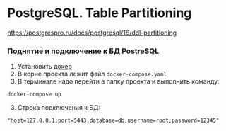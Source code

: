 # PostgreSQL. Table Partitioning

https://postgrespro.ru/docs/postgresql/16/ddl-partitioning


### Поднятие и подключение к БД PostreSQL

1. Установить [докер](https://www.docker.com/)
2. В корне проекта лежит файл `docker-compose.yaml`
2. В терминале надо перейти в папку проекта и выполнить команду:

```shell
docker-compose up
```

3. Строка подключения к БД:

```
"host=127.0.0.1;port=5443;database=db;username=root;password=12345"
```